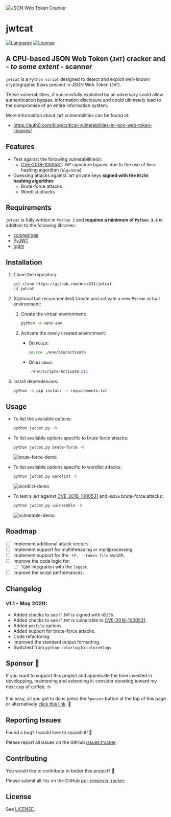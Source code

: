 ![JSON Web Token Cracker](./images/jwtcat_logo.png)

# jwtcat

[![Language](https://img.shields.io/badge/Lang-Python-blue.svg)](https://www.python.org)
[![License](https://img.shields.io/badge/License-Apache%202.0-red.svg)](https://opensource.org/licenses/Apache-2.0)

## A CPU-based JSON Web Token (`JWT`) cracker and - _to some extent_ - scanner

`jwtcat` is a `Python script` designed to detect and exploit well-known cryptographic flaws present in JSON Web Token (`JWT`).

These vulnerabilities, if successfully exploited by an adversary could allow authentication bypass, information disclosure and could ultimately lead to the compromise of an entire information system.

More information about `JWT` vulnerabilities can be found at:

- <https://auth0.com/blog/critical-vulnerabilities-in-json-web-token-libraries/>

## Features

- Test against the following vulnerabilitie(s):
  - [CVE-2018-1000531](https://nvd.nist.gov/vuln/detail/CVE-2015-2951): `JWT` signature bypass due to the use of `None` hashing algorithm (`alg=none`)
- Guessing attacks against `JWT` private keys **signed with the `HS256` hashing algorithm**:
  - Brute-force attacks
  - Wordlist attacks

## Requirements

`jwtcat` is fully written in `Python 3` and **requires a minimum of `Python 3.6`** in addition to the following libraries:

- [coloredlogs](https://pypi.org/project/coloredlogs/)
- [PyJWT](https://pypi.org/project/PyJWT/)
- [tqdm](https://pypi.org/project/tqdm/)

## Installation

1. Clone the repository:

   ```bash
   git clone https://github.com/AresS31/jwtcat
   cd jwtcat
   ```

2. (Optional but recommended) Create and activate a new `Python` virtual environment:

   1. Create the virtual environment:

      ```bash
      python -m venv env
      ```

   2. Activate the newly created environment:

      - On `POSIX`:

        ```bash
        source ./env/bin/activate
        ```

      - On `Windows`:

        ```powershell
        ./env/Scripts/Activate.ps1
        ```

3. Install dependencies:

   ```bash
   python -m pip install -r requirements.txt
   ```

## Usage

- To list the available options:

  ```bash
  python jwtcat.py -h
  ```

- To list available options specific to brute force attacks:

  ```bash
  python jwtcat.py brute-force -h
  ```

  ![brute-force-demo](./images/brute-force_demo_cropped.gif)

- To list available options specific to wordlist attacks:

  ```bash
  python jwtcat.py wordlist -h
  ```

  ![wordlist-demo](./images/wordlist_demo_cropped.gif)

- To test a `JWT` against [CVE-2018-1000531](https://nvd.nist.gov/vuln/detail/CVE-2015-2951) and `HS256` brute-force attacks:

  ```bash
  python jwtcat.py vulnerable -h
  ```

  ![vulnerable-demo](./images/vulnerable_demo_cropped.gif)

## Roadmap

- [ ] Implement additional attack vectors.
- [ ] Implement support for multithreading or multiprocessing.
- [ ] Implement support for the `-tF, --token-file` swicth.
- [ ] Improve the code logic for:
  - [ ] `TQDM` integration with the `logger`.
- [ ] Improve the script performances.

## Changelog

### v1.1 - May 2020:

- Added checks to see if `JWT` is signed with `HS256`.
- Added checks to see if `JWT` is vulnerable to [CVE-2018-1000531](https://nvd.nist.gov/vuln/detail/CVE-2015-2951).
- Added `potfile` options.
- Added support for brute-force attacks.
- Code refactoring.
- Improved the standard output formatting.
- Switched from `python-colorlog` to `coloredlogs`.

## Sponsor 💖

If you want to support this project and appreciate the time invested in developping, maintening and extending it; consider donating toward my next cup of coffee. ☕

It is easy, all you got to do is press the `Sponsor` button at the top of this page or alternatively [click this link](https://github.com/sponsors/aress31). 💸

## Reporting Issues

Found a bug? I would love to squash it! 🐛

Please report all issues on the GitHub [issues tracker](https://github.com/aress31/jwtcat/issues).

## Contributing

You would like to contribute to better this project? 🤩

Please submit all `PRs` on the GitHub [pull requests tracker](https://github.com/aress31/jwtcat/pulls).

## License

See [LICENSE](LICENSE).
